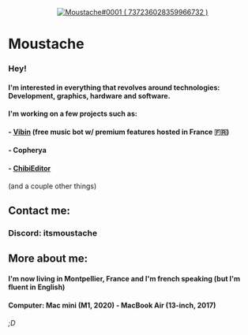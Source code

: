<p align="center">
  <a href="https://discord.com/users/737236028359966732">
     <img src="https://discord.c99.nl/widget/theme-4/737236028359966732.png" alt="Moustache#0001 ( 737236028359966732 )"/>
       </a>
</p>

# Moustache

### Hey!
#### I'm interested in everything that revolves around technologies: Development, graphics, hardware and software.
#### I'm working on a few projects such as:

#### - [Vibin](https://vibin.ml) (free music bot w/ premium features hosted in France 🇫🇷)
#### - Copherya
#### - [ChibiEditor](https://chibieditor.ml)
(and a couple other things)

## Contact me:

### Discord: itsmoustache

## More about me:

#### I'm now living in Montpellier, France and I'm french speaking (but I'm fluent in English)
#### Computer: Mac mini (M1, 2020) - MacBook Air (13-inch, 2017)

###### ;D
